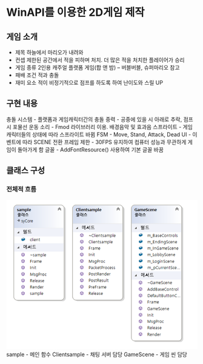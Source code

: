 # WinAPI를 이용한 2D게임 제작

## 게임 소개
- 제목
하늘에서 마리오가 내려와
- 컨셉
제한된 공간에서 적을 피하며 처치. 더 많은 적을 처치한 플레이어가 승리
- 게임 종류
2인용 캐주얼 플랫폼 게임(합 앤 밤) – 버블버블, 슈퍼마리오 참고
- 패배 조건
적과 충돌
- 재미 요소 
적이 비정기적으로 점프를 하도록 하여 난이도와 스릴 UP

## 구현 내용
충돌 시스템 - 플랫폼과 게임캐릭터간의 충돌
중력 - 공중에 있을 시 아래로 추락, 점프 시 포물선 운동
소리 - Fmod 라이브러리 이용. 배경음악 및 효과음
스프라이트 - 게임캐릭터들의 상태에 따라 스프라이트 바뀜
FSM - Move, Stand, Attack, Dead
UI - 이벤트에 따라 SCENE 전환
프레임 제한 - 30FPS 유지하여 컴퓨터 성능과 무관하게 게임이 돌아가게 함
글꼴 - AddFontResource() 사용하여 기본 글꼴 바꿈

## 클래스 구성
### 전체적 흐름
![클래스구성](./img/%ED%81%B4%EB%9E%98%EC%8A%A4%EA%B5%AC%EC%84%B1.png)
sample - 메인 함수
Clientsample - 채팅 서버 담당
GameScene - 게임 씬 담당
